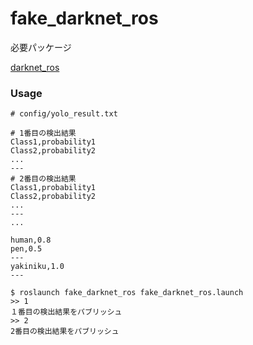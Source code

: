 # fake_darknet_ros

必要パッケージ

[darknet_ros](https://github.com/leggedrobotics/darknet_ros)

### Usage

~~~
# config/yolo_result.txt

# 1番目の検出結果
Class1,probability1
Class2,probability2
...
---
# 2番目の検出結果
Class1,probability1
Class2,probability2
...
---
...
~~~

~~~
human,0.8
pen,0.5
---
yakiniku,1.0
---
~~~

~~~
$ roslaunch fake_darknet_ros fake_darknet_ros.launch
>> 1
１番目の検出結果をパブリッシュ
>> 2
2番目の検出結果をパブリッシュ
~~~

